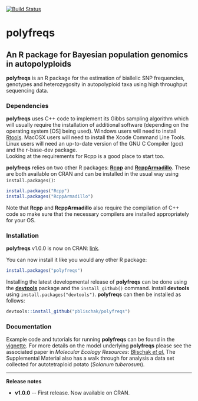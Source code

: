 [![Build Status](https://travis-ci.org/pblischak/polyfreqs.svg?branch=master)](https://travis-ci.org/pblischak/polyfreqs)

# **polyfreqs**

## An R package for Bayesian population genomics in autopolyploids

**polyfreqs** is an R package for the estimation of biallelic SNP frequencies, genotypes and heterozygosity in autopolyploid taxa using high throughput sequencing data.


### Dependencies

**polyfreqs** uses C++ code to implement its Gibbs sampling algorithm which will usually require the installation of additional software (depending on the operating system [OS] being used).
Windows users will need to install <a href="http://cran.r-project.org/bin/windows/Rtools/" target="_blank">Rtools</a>.
MacOSX users will need to install the Xcode Command Line Tools.
Linux users will need an up-to-date version of the GNU C Compiler (gcc) and the r-base-dev package.  
Looking at the requirements for Rcpp is a good place to start too.

**polyfreqs** relies on two other R packages: <a href="http://cran.r-project.org/package=Rcpp" target="_blank"><strong>Rcpp</strong></a> and <a href="http://cran.r-project.org/package=RcppArmadillo" target="_blank"><strong>RcppArmadillo</strong></a>.
These are both available on CRAN and can be installed in the usual way using `install.packages()`:

```r
install.packages("Rcpp")
install.packages("RcppArmadillo")
```

Note that **Rcpp** and **RcppArmadillo** also require the compilation of C++ code so make sure that the necessary compilers are installed appropriately for your OS.

### Installation

**polyfreqs** v1.0.0 is now on CRAN: <a href="http://cran.r-project.org/package=polyfreqs" target="_blank">link</a>.

You can now install it like you would any other R package:

```r
install.packages("polyfreqs")
```

Installing the latest developmental release of **polyfreqs** can be done using the <a href="http://cran.r-project.org/package=devtools" target="_blank"><strong>devtools</strong></a> package and the `install_github()` command.
Install **devtools** using `install.packages("devtools")`. **polyfreqs** can then be installed as follows:

```r
devtools::install_github("pblischak/polyfreqs")
```

### Documentation

Example code and tutorials for running **polyfreqs** can be found in the <a href="https://cran.r-project.org/web/packages/polyfreqs/vignettes/polyfreqs_Intro.html" target="_blank">vignette</a>. 
For more details on the model underlying **polyfreqs** please see the associated paper in *Molecular Ecology Resources*: <a href="http://onlinelibrary.wiley.com/doi/10.1111/1755-0998.12493/abstract" target="_blank">Blischak <em>et al</em>.</a> The Supplemental Material also has a walk through for analysis a data set collected for autotetraploid potato (*Solanum tuberosum*).

--------

**Release notes**

 - **v1.0.0** -- First release. Now available on CRAN.
